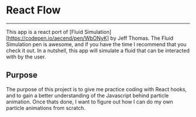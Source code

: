 # React Flow
___

This app is a react port of [Fluid Simulation][https://codepen.io/aecend/pen/WbONyK] by Jeff Thomas. The Fluid Simulation pen is awesome, and if you have the time I recommend that you check it out. In a nutshell, this app will simulate a fluid that can be interacted with by the user.

## Purpose
The purpose of this project is to give me practice coding with React hooks, and to gain a better understanding of the Javascript behind particle animation. Once thats done, I want to figure out how I can do my own particle animations from scratch.

